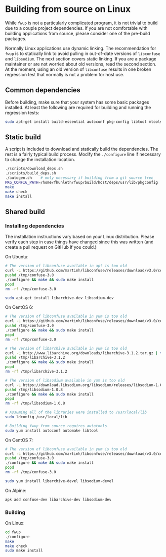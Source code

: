 # Building from source on Linux

While `fwup` is not a particularly complicated program, it is not trivial to
build due to a couple project dependencies. If you are not comfortable with
building applications from source, please consider one of the pre-build packages.

Normally Linux applications use dynamic linking. The recommendation for `fwup` is
to statically link to avoid pulling in out-of-date versions of `libconfuse` and
`libsodium`. The next section covers static linking. If you are a package
maintainer or are not worried about old versions, read the second section. At the
moment, using an old version of `libconfuse` results in one broken regression test
that normally is not a problem for host use.

## Common dependencies

Before building, make sure that your system has some basic packages installed.
At least the following are required for building and running the regression
tests:

```sh
sudo apt-get install build-essential autoconf pkg-config libtool mtools unzip zip help2man
```

## Static build

A script is included to download and statically build the dependencies. The rest
is a fairly typical build process. Modify the `./configure` line if necessary to
change the installation location.

```sh
./scripts/download_deps.sh
./scripts/build_deps.sh
./autogen.sh    # only necessary if building from a git source tree
PKG_CONFIG_PATH=/home/fhunleth/fwup/build/host/deps/usr/lib/pkgconfig ./configure --enable-shared=no
make
make check
make install
```

## Shared build

### Installing dependencies

The installation instructions vary based on your Linux distribution. Please verify
each step in case things have changed since this was written (and create a pull
request on GitHub if you could.)

On Ubuntu:

```sh
# The version of libconfuse available in apt is too old
curl -L https://github.com/martinh/libconfuse/releases/download/v3.0/confuse-3.0.tar.gz | tar -xz -C /tmp
pushd /tmp/confuse-3.0
./configure && make && sudo make install
popd
rm -rf /tmp/confuse-3.0

sudo apt-get install libarchive-dev libsodium-dev
```

On CentOS 6:

```sh
# The version of libconfuse available in yum is too old
curl -L https://github.com/martinh/libconfuse/releases/download/v3.0/confuse-3.0.tar.gz | tar -xz -C /tmp
pushd /tmp/confuse-3.0
./configure && make && sudo make install
popd
rm -rf /tmp/confuse-3.0

# The version of libarchive available in yum is too old
curl -L http://www.libarchive.org/downloads/libarchive-3.1.2.tar.gz | tar -xz -C /tmp
pushd /tmp/libarchive-3.1.2
./configure && make && sudo make install
popd
rm -rf /tmp/libarchive-3.1.2

# The version of libsodium available in yum is too old
curl -L https://download.libsodium.org/libsodium/releases/libsodium-1.0.8.tar.gz | tar -xz -C /tmp
pushd /tmp/libsodium-1.0.8
./configure && make && sudo make install
popd
rm -rf /tmp/libsodium-1.0.8

# Assuming all of the libraries were installed to /usr/local/lib
sudo ldconfig /usr/local/lib

# Building fwup from source requires autotools
sudo yum install autoconf automake libtool
```

On CentOS 7:

```sh
# The version of libconfuse available in yum is too old
curl -L https://github.com/martinh/libconfuse/releases/download/v3.0/confuse-3.0.tar.gz | tar -xz -C /tmp
pushd /tmp/confuse-3.0
./configure && make && sudo make install
popd
rm -rf /tmp/confuse-3.0

sudo yum install libarchive-devel libsodium-devel
```

On Alpine:

```sh
apk add confuse-dev libarchive-dev libsodium-dev
```

### Building

On Linux:

```sh
cd fwup
./configure
make
make check
sudo make install
```

